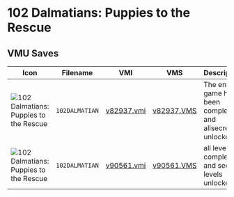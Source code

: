 # 102 Dalmatians: Puppies to the Rescue

## VMU Saves

| Icon | Filename | VMI | VMS | Description |
|------|----------|-----|-----|-------------|
| ![102 Dalmatians: Puppies to the Rescue](../icons/102DALMATIAN.GIF) | `102DALMATIAN` | [v82937.vmi](v82937.vmi) | [v82937.VMS](v82937.VMS) | The entire game has been completed and allsecrets unlocked. 
| ![102 Dalmatians: Puppies to the Rescue](../icons/102DALMATIAN.GIF) | `102DALMATIAN` | [v90561.vmi](v90561.vmi) | [v90561.VMS](v90561.VMS) | all levels complete and secret levels unlocked  
